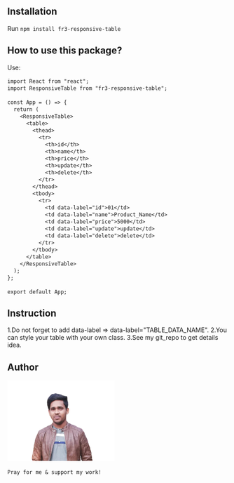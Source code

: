 ## Installation

Run `npm install fr3-responsive-table`

## How to use this package?

Use:

```
import React from "react";
import ResponsiveTable from "fr3-responsive-table";

const App = () => {
  return (
    <ResponsiveTable>
      <table>
        <thead>
          <tr>
            <th>id</th>
            <th>name</th>
            <th>price</th>
            <th>update</th>
            <th>delete</th>
          </tr>
        </thead>
        <tbody>
          <tr>
            <td data-label="id">01</td>
            <td data-label="name">Product_Name</td>
            <td data-label="price">5000</td>
            <td data-label="update">update</td>
            <td data-label="delete">delete</td>
          </tr>
        </tbody>
      </table>
    </ResponsiveTable>
  );
};

export default App;
```

## Instruction

1.Do not forget to add data-label => data-label="TABLE_DATA_NAME".
2.You can style your table with your own class.
3.See my git_repo to get details idea.

## Author

![CHEESE!](rony.png)

```diff
Pray for me & support my work!
```

